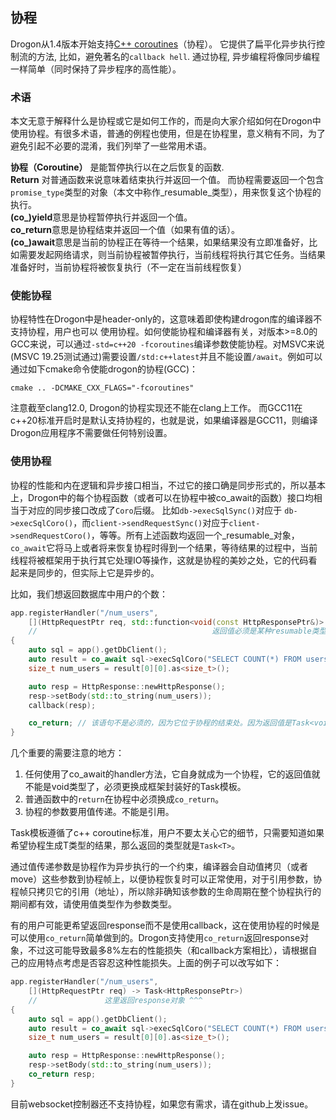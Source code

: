 ## 协程

Drogon从1.4版本开始支持[C++ coroutines][1]（协程）。 它提供了扁平化异步执行控制流的方法, 比如，避免著名的`callback hell`. 通过协程, 异步编程将像同步编程一样简单（同时保持了异步程序的高性能）。

### 术语

本文无意于解释什么是协程或它是如何工作的，而是向大家介绍如何在Drogon中使用协程。有很多术语，普通的例程也使用，但是在协程里，意义稍有不同，为了避免引起不必要的混淆，我们列举了一些常用术语。

**协程（Coroutine）** 是能暂停执行以在之后恢复的函数.<br/> 
**Return** 对普通函数来说意味着结束执行并返回一个值。 而协程需要返回一个包含`promise_type`类型的对象（本文中称作_resumable_类型），用来恢复这个协程的执行。<br/>
**(co_)yield**意思是协程暂停执行并返回一个值。<br/>
**co_return**意思是协程结束并返回一个值（如果有值的话）。<br/>
**(co_)await**意思是当前的协程正在等待一个结果，如果结果没有立即准备好，比如需要发起网络请求，则当前协程被暂停执行，当前线程将执行其它任务。当结果准备好时，当前协程将被恢复执行（不一定在当前线程恢复）<br/>

### 使能协程

协程特性在Drogon中是header-only的，这意味着即使构建drogon库的编译器不支持协程，用户也可以
使用协程。如何使能协程和编译器有关，对版本>=8.0的GCC来说，可以通过`-std=c++20 -fcoroutines`编译参数使能协程。对MSVC来说(MSVC 19.25测试通过)需要设置`/std:c++latest`并且不能设置`/await`。例如可以通过如下cmake命令使能drogon的协程(GCC)：

```shell
cmake .. -DCMAKE_CXX_FLAGS="-fcoroutines"
```

注意截至clang12.0, Drogon的协程实现还不能在clang上工作。 而GCC11在c++20标准开启时是默认支持协程的，也就是说，如果编译器是GCC11，则编译Drogon应用程序不需要做任何特别设置。

### 使用协程

协程的性能和内在逻辑和异步接口相当，不过它的接口确是同步形式的，所以基本上，Drogon中的每个协程函数（或者可以在协程中被co_await的函数）接口均相当于对应的同步接口改成了`Coro`后缀。 比如`db->execSqlSync()`对应于 `db->execSqlCoro()`，而`client->sendRequestSync()`对应于`client->sendRequestCoro()`，等等。所有上述函数均返回一个_resumable_对象，`co_await`它将马上或者将来恢复协程时得到一个结果，等待结果的过程中，当前线程将被框架用于执行其它处理IO等操作，这就是协程的美妙之处，它的代码看起来是同步的，但实际上它是异步的。

比如，我们想返回数据库中用户的个数：

```c++
app.registerHandler("/num_users",
    [](HttpRequestPtr req, std::function<void(const HttpResponsePtr&)> callback) -> Task<>
    //                                       返回值必须是某种resumable类型（框架已封装好） ^^^
{
    auto sql = app().getDbClient();
    auto result = co_await sql->execSqlCoro("SELECT COUNT(*) FROM users;");
    size_t num_users = result[0][0].as<size_t>();

    auto resp = HttpResponse::newHttpResponse();
    resp->setBody(std::to_string(num_users));
    callback(resp);

    co_return; // 该语句不是必须的，因为它位于协程的结束处。因为返回值是Task<void>类型，这里不需要返回任何值
}
```

几个重要的需要注意的地方：
 1. 任何使用了co_await的handler方法，它自身就成为一个协程，它的返回值就不能是void类型了，必须更换成框架封装好的Task<T>模板。
 2. 普通函数中的`return`在协程中必须换成`co_return`。
 3. 协程的参数要用值传递。不能是引用。

Task<T>模板遵循了c++ coroutine标准，用户不要太关心它的细节，只需要知道如果希望协程生成T类型的结果，那么返回的类型就是`Task<T>`。

通过值传递参数是协程作为异步执行的一个约束，编译器会自动值拷贝（或者move）这些参数到协程帧上，以便协程恢复时可以正常使用，对于引用参数，协程帧只拷贝它的引用（地址），所以除非确知该参数的生命周期在整个协程执行的期间都有效，请使用值类型作为参数类型。

有的用户可能更希望返回response而不是使用callback，这在使用协程的时候是可以使用`co_return`简单做到的。Drogon支持使用`co_return`返回response对象，不过这可能导致最多8%左右的性能损失（和callback方案相比），请根据自己的应用特点考虑是否容忍这种性能损失。上面的例子可以改写如下：

```c++
app.registerHandler("/num_users",
    [](HttpRequestPtr req) -> Task<HttpResponsePtr>)
    //               这里返回response对象 ^^^
{
    auto sql = app().getDbClient();
    auto result = co_await sql->execSqlCoro("SELECT COUNT(*) FROM users;");
    size_t num_users = result[0][0].as<size_t>();

    auto resp = HttpResponse::newHttpResponse();
    resp->setBody(std::to_string(num_users));
    co_return resp;
}
```

目前websocket控制器还不支持协程，如果您有需求，请在github上发issue。

[1]: https://en.cppreference.com/w/cpp/language/coroutines

